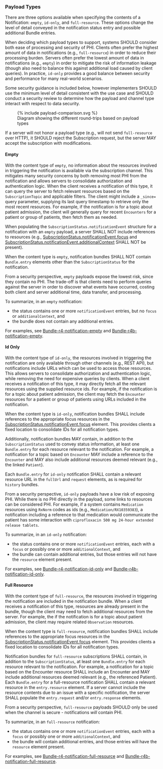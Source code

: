 ### Payload Types

There are three options available when specifying the contents of a Notification: `empty`, `id-only`, and `full-resource`. These options change the level of detail conveyed in the notification status entry and possible additional Bundle entries.

When deciding which payload types to support, systems SHOULD consider both ease of processing and security of PHI. Clients often prefer the highest amount of data in notifications (e.g., `full-resource`) in order to reduce their processing burden.  Servers often prefer the lowest amount of data in notifications (e.g., `empty`) in order to mitigate the risk of information leakage (though also need to balance this against additional load caused by client queries). In practice, `id-only` provides a good balance between security and performance for many real-world scenarios.

Some security guidance is included below, however implementers SHOULD use the minimum level of detail consistent with the use case and SHOULD conduct a security review to determine how the payload and channel type interact with respect to data security. 

<figure>
  {% include payload-comparison.svg %}
  <figcaption>Diagram showing the different round-trips based on payload types</figcaption>
</figure>


If a server will not honor a payload type (e.g., will not send `full-resource` over HTTP), it SHOULD reject the Subscription request, but the server MAY accept the subscription with modifications.

#### Empty

With the content type of `empty`, no information about the resources involved in triggering the notification is available via the subscription channel. This mitigates many security concerns by both removing most PHI from the notification and allows servers to consolidate authorization and authentication logic. When the client receives a notification of this type, it can query the server to fetch relevant resources based on the `SubscriptionTopic` and applicable filters. The client might include a `_since=` query parameter, supplying its last query timestamp to retrieve only the most recent resources. For example, if the notification is for a topic about patient admission, the client will generally query for recent `Encounters` for a patient or group of patients, then fetch them as needed.

When populating the `SubscriptionStatus.notificationEvent` structure for a notification with an `empty` payload, a server SHALL NOT include references to resources (e.g., [SubscriptionStatus.notificationEvent.focus](http://hl7.org/fhir/subscriptionstatus-definitions.html#SubscriptionStatus.notificationEvent.focus) and [SubscriptionStatus.notificationEvent.additionalContext](http://hl7.org/fhir/subscriptionstatus-definitions.html#SubscriptionStatus.notificationEvent.additionalContext) SHALL NOT be present).

When the content type is `empty`, notification bundles SHALL NOT contain `Bundle.entry` elements other than the `SubscriptionStatus` for the notification.

From a security perspective, `empty` payloads expose the lowest risk, since they contain no PHI. The trade-off is that clients need to perform queries against the server in order to discover what events have occurred, costing both client and server additional time, data transfer, and processing.

To summarize, in an `empty` notification:
* the status contains one or more `notificationEvent` entries, but no `focus` or `additionalContext`, and
* the bundle does not contain any additional entries.

For examples, see [Bundle-r4-notification-empty](Bundle-r4-notification-empty.html) and [Bundle-r4b-notification-empty](Bundle-r4b-notification-empty.html).

#### Id Only

With the content type of `id-only`, the resources involved in triggering the notification are only available through other channels (e.g., REST API), but notifications include URLs which can be used to access those resources. This allows servers to consolidate authorization and authentication logic, while removing the need for expensive queries by clients. When a client receives a notification of this type, it may directly fetch all the relevant resources using the supplied resource ids. For example, if the notification is for a topic about patient admission, the client may fetch the `Encounter` resources for a patient or group of patients using URLs included in the notification.

When the content type is `id-only`, notification bundles SHALL include references to the appropriate focus resources in the [SubscriptionStatus.notificationEvent.focus](http://hl7.org/fhir/subscriptionstatus-definitions.html#SubscriptionStatus.notificationEvent.focus) element.  This provides clients a fixed location to consolidate IDs for all notification types.

Additionally, notification bundles MAY contain, in addition to the `SubscriptionStatus` used to convey status information, at least one `Bundle.entry` for each resource relevant to the notification. For example, a notification for a topic based on `Encounter` MAY include a reference to the `Encounter` and MAY also include additional resources deemed relevant (e.g., the linked `Patient`).

Each `Bundle.entry` for `id-only` notification SHALL contain a relevant resource URL in the `fullUrl` and `request` elements, as is required for `history` bundles.

From a security perspective, `id-only` payloads have a low risk of exposing PHI. While there is no PHI directly in the payload, some links to resources can be considered PHI. For example, if a system contains `Medication` resources using `RxNorm` codes as ids (e.g., `Medication/RX10359383`), a notification including a reference to that medication would communicate the patient has some interaction with `ciprofloxacin 500 mg 24-hour extended release tablets`.

To summarize, in an `id-only` notification:
* the status contains one or more `notificationEvent` entries, each with a `focus` or possibly one or more `additionalContext`, and
* the bundle can contain additional entries, but those entries will not have the `resource` element present.

For examples, see [Bundle-r4-notification-id-only](Bundle-r4-notification-id-only.html) and [Bundle-r4b-notification-id-only](Bundle-r4b-notification-id-only.html).


#### Full Resource

With the content type of `full-resource`, the resources involved in triggering the notification are included in the notification bundle. When a client receives a notification of this type, resources are already present in the bundle, though the client may need to fetch additional resources from the server. For example, the if the notification is for a topic about patient admission, the client may require related `Observation` resources.

When the content type is `full-resource`, notification bundles SHALL include references to the appropriate focus resources in the [SubscriptionStatus.notificationEvent.focus](http://hl7.org/fhir/subscriptionstatus-definitions.html#SubscriptionStatus.notificationEvent.focus) element.  This provides clients a fixed location to consolidate IDs for all notification types.

Notification bundles for `full-resource` subscriptions SHALL contain, in addition to the `SubscriptionStatus`, at least one `Bundle.entry` for each resource relevant to the notification. For example, a notification for a topic based on the Encounter resource SHALL include an Encounter and MAY include additional resources deemed relevant (e.g., the referenced Patient). Each `Bundle.entry` for a full-resource notification SHALL contain a relevant resource in the `entry.resource` element. If a server cannot include the resource contents due to an issue with a specific notification, the server SHALL populate the `entry.request` and/or `entry.response` elements.

From a security perspective, `full-resource` payloads SHOULD only be used when the channel is secure - notifications *will* contain PHI.

To summarize, in an `full-resource` notification:
* the status contains one or more `notificationEvent` entries, each with a `focus` or possibly one or more `additionalContext`, and
* the bundle will contain additional entries, and those entries will have the `resource` element present.

For examples, see [Bundle-r4-notification-full-resource](Bundle-r4-notification-full-resource.html) and [Bundle-r4b-notification-full-resource](Bundle-r4b-notification-full-resource.html).
